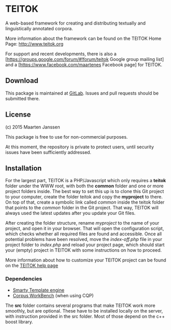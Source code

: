 # TEITOK

A web-based framework for creating and distributing textually and linguistically annotated corpora.

More information about the framework can be found on the TEITOK Home Page: http://www.teitok.org

For support and recent developments, there is also a [https://groups.google.com/forum/#!forum/teitok Google group mailing list] and a [https://www.facebook.com/maartenes Facebook page] for TEITOK.

## Download

This package is maintained at
[GitLab](https://gitlab.com/maartenes/TEITOK). Issues and pull requests
should be submitted there.

## License

(c) 2015 Maarten Janssen

This package is free to use for non-commercial purposes.

At this moment, the repository is private to protect users, until security issues have been sufficiently addressed.

## Installation

For the largest part, TEITOK is a PHP/Javascript which only requires a **teitok** folder under the WWW root, with both the **common** folder and one or more project folders inside. The best way to set this up is to clone this Git project to your computer, create the folder teitok and copy the **myproject** to there. On top of that, create a symbolic link called *common* inside the teitok folder that points to the *common* folder in the Git project. That way, TEITOK will always used the latest updates after you update your Git files.

After creating the folder structure, rename *myproject* to the name of your project, and open it in your browser. That will open the configuration script, which checks whether all required files are found and accessible. Once all potential problems have been resolved, move the *index-off.php* file in your project folder to *index.php* and reload your project page, which should start your (empty) project in TEITOK with some instructions on how to proceed. 

More information about how to customize your TEITOK project can be found on the [TEITOK help page](www.teitok.org/index.php?action=help)

### Dependencies
- [Smarty Template engine](http://www.smarty.net/)
- [Corpus WorkBench](http://cwb.sourceforge.net/) (when using CQP)

The **src** folder contains several programs that make TEITOK work more smoothly, but are optional. These have to be installed locally on the server, with instruction provided in the src folder. Most of those depend on the c++ boost library.
